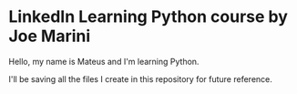 # LinkedIn Learning Python course by Joe Marini
Hello, my name is Mateus and I'm learning Python.

I'll be saving all the files I create in this repository for future reference.
